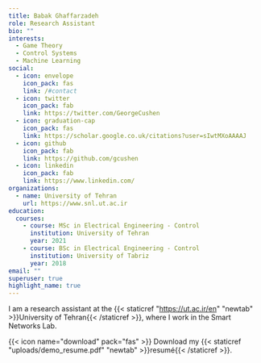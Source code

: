 ```yaml
---
title: Babak Ghaffarzadeh
role: Research Assistant
bio: ""
interests:
  - Game Theory
  - Control Systems
  - Machine Learning
social:
  - icon: envelope
    icon_pack: fas
    link: /#contact
  - icon: twitter
    icon_pack: fab
    link: https://twitter.com/GeorgeCushen
  - icon: graduation-cap
    icon_pack: fas
    link: https://scholar.google.co.uk/citations?user=sIwtMXoAAAAJ
  - icon: github
    icon_pack: fab
    link: https://github.com/gcushen
  - icon: linkedin
    icon_pack: fab
    link: https://www.linkedin.com/
organizations:
  - name: University of Tehran
    url: https://www.snl.ut.ac.ir
education:
  courses:
    - course: MSc in Electrical Engineering - Control
      institution: University of Tehran
      year: 2021
    - course: BSc in Electrical Engineering - Control
      institution: University of Tabriz
      year: 2018
email: ""
superuser: true
highlight_name: true
---
```

I am a research assistant at the  {{< staticref "https://ut.ac.ir/en" "newtab" >}}University of Tehran{{< /staticref >}}, where I work in the Smart Networks Lab.

{{< icon name="download" pack="fas" >}} Download my {{< staticref "uploads/demo_resume.pdf" "newtab" >}}resumé{{< /staticref >}}.
